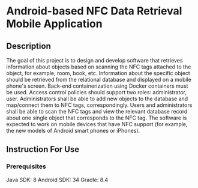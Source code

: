 # Android-based NFC Data Retrieval Mobile Application

## Description
The goal of this project is to design and develop software that retrieves information
about objects based on scanning the NFC tags attached to the object, for example, room, book, etc.
Information about the specific object should be retrieved from the relational database and
displayed on a mobile phone's screen. Back-end containerization using Docker containers must be
used. Access control policies should support two roles: administrator, user. Administrators shall
be able to add new objects to the database and map/connect them to NFC tags, correspondingly.
Users and administrators shall be able to scan the NFC tags and view the relevant database record
about one single object that corresponds to the NFC tag. The software is expected to work on
mobile devices that have NFC support (for example, the new models of Android smart phones or
iPhones).

## Instruction For Use
### Prerequisites
Java SDK: 8
Android SDK: 34
Gradle: 8.4



